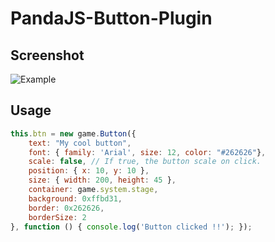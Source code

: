 # PandaJS-Button-Plugin

## Screenshot
![Example](http://i.imgur.com/PbXDHLk.png)

## Usage

```javascript
this.btn = new game.Button({
	text: "My cool button",
	font: { family: 'Arial', size: 12, color: "#262626"},
	scale: false, // If true, the button scale on click.
	position: { x: 10, y: 10 },
	size: { width: 200, height: 45 },
	container: game.system.stage,
	background: 0xffbd31,
	border: 0x262626,
	borderSize: 2
}, function () { console.log('Button clicked !!'); });
```
